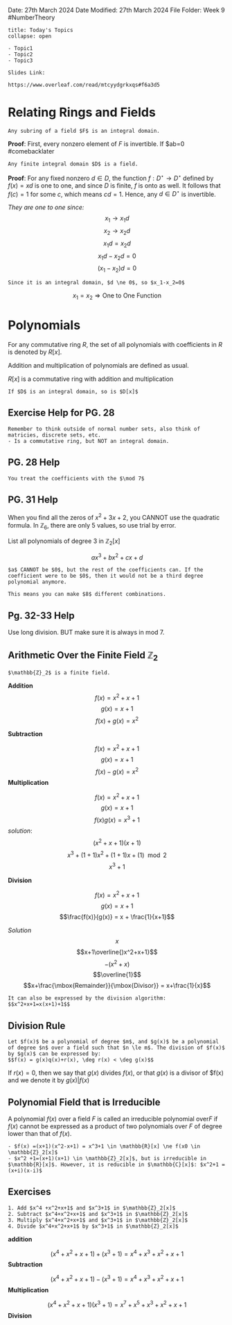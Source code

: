 Date: 27th March 2024
Date Modified: 27th March 2024
File Folder: Week 9
#NumberTheory

```ad-abstract
title: Today's Topics
collapse: open

- Topic1
- Topic2
- Topic3

```

```ad-important
Slides Link:

https://www.overleaf.com/read/mtcyydgrkxqs#f6a3d5
```

# Relating Rings and Fields

```ad-summary
Any subring of a field $F$ is an integral domain.
```

**Proof**: First, every nonzero element of $F$ is invertible. If $ab=0
#comebacklater 

```ad-summary
Any finite integral domain $D$ is a field.
```

**Proof**: For any fixed nonzero $d \in D$, the function $f: D^\star \rightarrow D^\star$ defined by $f(x)=xd$ is one to one, and since $D$ is finite, $f$ is onto as well. It follows that $f(c) = 1$ for some $c$, which means $cd=1$. Hence, any $d \in D^\star$ is invertible.

*They are one to one since:*
$$x_1\rightarrow x_1d$$
$$x_2 \rightarrow x_2d$$
$$x_1d=x_2d$$
$$x_1d-x_2d=0$$
$$(x_1-x_2)d=0$$
```ad-note
Since it is an integral domain, $d \ne 0$, so $x_1-x_2=0$
```

$$x_1=x_2 \Rightarrow \mbox{One to One Function}$$

# Polynomials

For any commutative ring $R$, the set of all polynomials with coefficients in $R$ is denoted by $R[x]$.

Addition and multiplication of polynomials are defined as usual.

$R[x]$ is a commutative ring with addition and multiplication

```ad-important
If $D$ is an integral domain, so is $D[x]$
```

## Exercise Help for PG. 28

```ad-warning
Remember to think outside of normal number sets, also think of matricies, discrete sets, etc.
- Is a commutative ring, but NOT an integral domain.
```

## PG. 28 Help

```ad-note
You treat the coefficients with the $\mod 7$
```

## PG. 31 Help

When you find all the zeros of $x^2 +3x +2$, you CANNOT use the quadratic formula. In $\mathbb{Z}_6$, there are only 5 values, so use trial by error.

List all polynomials of degree $3$ in $\mathbb{Z}_2[x]$

$$ax^3 +bx^2 +cx+d$$
```ad-warning
$a$ CANNOT be $0$, but the rest of the coefficients can. If the coefficient were to be $0$, then it would not be a third degree polynomial anymore.
```

```ad-important
This means you can make $8$ different combinations.
```

## Pg. 32-33 Help

Use long division. BUT make sure it is always in mod 7.

## Arithmetic Over the Finite Field $\mathbb{Z}_2$

```ad-important
$\mathbb{Z}_2$ is a finite field.
```

**Addition**
$$f(x) = x^2+x+1$$
$$g(x)= x+1$$
$$f(x)+g(x)=x^2$$

**Subtraction**

$$f(x) = x^2+x+1$$
$$g(x) = x+1$$
$$f(x)-g(x) = x^2$$
**Multiplication**

$$f(x) = x^2 + x +1$$
$$g(x) = x+1$$
$$f(x)g(x) = x^3+1$$
*solution*:
$$(x^2+x+1)(x+1)$$
$$x^3 + (1+1)x^2+(1+1)x+(1) \mod 2$$
$$x^3 + 1$$

**Division**


$$f(x) = x^2 + x +1$$
$$g(x) = x+1$$
$$\frac{f(x)}{g(x)} = x + \frac{1}{x+1}$$

*Solution*
$$x$$
$$x+1\overline{)x^2+x+1}$$
$$-(x^2+x)$$
$$\overline{1}$$
$$x+\frac{\mbox{Remainder}}{\mbox{Divisor}} = x+\frac{1}{x}$$
```ad-note
It can also be expressed by the division algorithm:
$$x^2+x+1=x(x+1)+1$$
```
## Division Rule

```ad-summary
Let $f(x)$ be a polynomial of degree $m$, and $g(x)$ be a polynomial of degree $n$ over a field such that $n \le m$. The division of $f(x)$ by $g(x)$ can be expressed by:
$$f(x) = g(x)q(x)+r(x), \deg r(x) < \deg g(x)$$
```

If $r(x) = 0$, then we say that $g(x)$ divides $f(x)$, or that $g(x)$ is a divisor of $f(x) and we denote it by $g(x)|f(x)$

## Polynomial Field that is Irreducible

A polynomial $f(x)$ over a field $F$ is called an irreducible polynomial over$F$ if $f(x)$ cannot be expressed as a product of two polynomials over $F$ of degree lower than that of $f(x)$.

```ad-example
- $f(x) =(x+1)(x^2-x+1) = x^3+1 \in \mathbb{R}[x] \ne f(x0 \in \mathbb{Z}_2[x]$
- $x^2 +1=(x+1)(x+1) \in \mathbb{Z}_2[x]$, but is irreducible in $\mathbb{R}[x]$. However, it is reducible in $\mathbb{C}[x]$: $x^2+1 = (x+i)(x-i)$
```

## Exercises

```ad-question
1. Add $x^4 +x^2+x+1$ and $x^3+1$ in $\mathbb{Z}_2[x]$
2. Subtract $x^4+x^2+x+1$ and $x^3+1$ in $\mathbb{Z}_2[x]$
3. Multiply $x^4+x^2+x+1$ and $x^3+1$ in $\mathbb{Z}_2[x]$
4. Divide $x^4+x^2+x+1$ by $x^3+1$ in $\mathbb{Z}_2[x]$ 
```

**addition**

$$(x^4+x^2+x+1)+(x^3+1) = x^4+x^3+x^2+x+1$$
**Subtraction**

$$(x^4+x^2+x+1)-(x^3+1) = x^4+x^3+x^2+x+1$$
**Multiplication**

$$(x^4+x^2+x+1)(x^3+1) = x^7+x^5+x^3+x^2+x+1$$
**Division**




